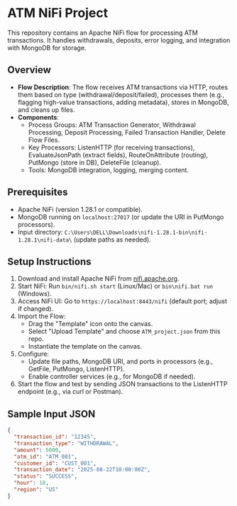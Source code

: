 # ATM NiFi Project

This repository contains an Apache NiFi flow for processing ATM transactions. It handles withdrawals, deposits, error logging, and integration with MongoDB for storage.

## Overview
- **Flow Description**: The flow receives ATM transactions via HTTP, routes them based on type (withdrawal/deposit/failed), processes them (e.g., flagging high-value transactions, adding metadata), stores in MongoDB, and cleans up files.
- **Components**:
  - Process Groups: ATM Transaction Generator, Withdrawal Processing, Deposit Processing, Failed Transaction Handler, Delete Flow Files.
  - Key Processors: ListenHTTP (for receiving transactions), EvaluateJsonPath (extract fields), RouteOnAttribute (routing), PutMongo (store in DB), DeleteFile (cleanup).
  - Tools: MongoDB integration, logging, merging content.

## Prerequisites
- Apache NiFi (version 1.28.1 or compatible).
- MongoDB running on `localhost:27017` (or update the URI in PutMongo processors).
- Input directory: `C:\Users\DELL\Downloads\nifi-1.28.1-bin\nifi-1.28.1\nifi-data\` (update paths as needed).

## Setup Instructions
1. Download and install Apache NiFi from [nifi.apache.org](https://nifi.apache.org/).
2. Start NiFi: Run `bin/nifi.sh start` (Linux/Mac) or `bin\nifi.bat run` (Windows).
3. Access NiFi UI: Go to `https://localhost:8443/nifi` (default port; adjust if changed).
4. Import the Flow:
   - Drag the "Template" icon onto the canvas.
   - Select "Upload Template" and choose `ATM_project.json` from this repo.
   - Instantiate the template on the canvas.
5. Configure:
   - Update file paths, MongoDB URI, and ports in processors (e.g., GetFile, PutMongo, ListenHTTP).
   - Enable controller services (e.g., for MongoDB if needed).
6. Start the flow and test by sending JSON transactions to the ListenHTTP endpoint (e.g., via curl or Postman).

## Sample Input JSON
```json
{
  "transaction_id": "12345",
  "transaction_type": "WITHDRAWAL",
  "amount": 5000,
  "atm_id": "ATM_001",
  "customer_id": "CUST_001",
  "transaction_date": "2025-08-22T10:00:00Z",
  "status": "SUCCESS",
  "hour": 10,
  "region": "US"
}
